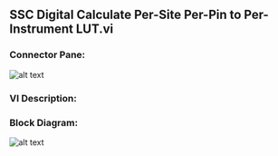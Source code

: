 ## **SSC Digital Calculate Per-Site Per-Pin to Per-Instrument LUT.vi**
### Connector Pane:
![alt text](/Instrument%20Control/Digital/SubVIs/SSC%20Digital%20Calculate%20Per-Site%20Per-Pin%20to%20Per-Instrument%20LUT.vic.png "SSC Digital Calculate Per-Site Per-Pin to Per-Instrument LUT.vi connector pane")

### VI Description:


### Block Diagram:
![alt text](/Instrument%20Control/Digital/SubVIs/SSC%20Digital%20Calculate%20Per-Site%20Per-Pin%20to%20Per-Instrument%20LUT.vid.png "SSC Digital Calculate Per-Site Per-Pin to Per-Instrument LUT.vi block diagram")
